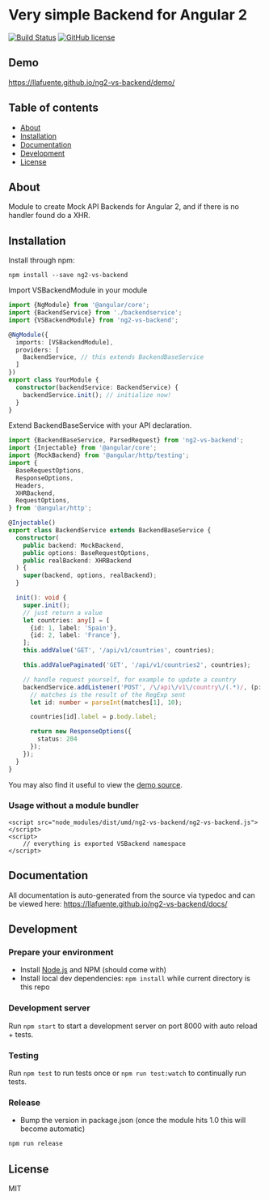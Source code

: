 # Very simple Backend for Angular 2
[![Build Status](https://travis-ci.org/llafuente/ng2-vs-backend.svg?branch=master)](https://travis-ci.org/llafuente/ng2-vs-backend)
[![GitHub license](https://img.shields.io/badge/license-MIT-blue.svg)](https://raw.githubusercontent.com/llafuente/ng2-vs-backend/master/LICENSE)

## Demo
https://llafuente.github.io/ng2-vs-backend/demo/

## Table of contents

- [About](#about)
- [Installation](#installation)
- [Documentation](#documentation)
- [Development](#development)
- [License](#licence)

## About

Module to create Mock API Backends for Angular 2, and if there is no handler found do a XHR.

## Installation

Install through npm:
```
npm install --save ng2-vs-backend
```

Import VSBackendModule in your module

```typescript
import {NgModule} from '@angular/core';
import {BackendService} from './backendservice';
import {VSBackendModule} from 'ng2-vs-backend';

@NgModule({
  imports: [VSBackendModule],
  providers: [
    BackendService, // this extends BackendBaseService
  ]
})
export class YourModule {
  constructor(backendService: BackendService) {
    backendService.init(); // initialize now!
  }
}
```

Extend BackendBaseService with your API declaration.

```typescript
import {BackendBaseService, ParsedRequest} from 'ng2-vs-backend';
import {Injectable} from '@angular/core';
import {MockBackend} from '@angular/http/testing';
import {
  BaseRequestOptions,
  ResponseOptions,
  Headers,
  XHRBackend,
  RequestOptions,
} from '@angular/http';

@Injectable()
export class BackendService extends BackendBaseService {
  constructor(
    public backend: MockBackend,
    public options: BaseRequestOptions,
    public realBackend: XHRBackend
  ) {
    super(backend, options, realBackend);
  }

  init(): void {
    super.init();
    // just return a value
    let countries: any[] = [
      {id: 1, label: 'Spain'},
      {id: 2, label: 'France'},
    ];
    this.addValue('GET', '/api/v1/countries', countries);

    this.addValuePaginated('GET', '/api/v1/countries2', countries);

    // handle request yourself, for example to update a country
    backendService.addListener('POST', /\/api\/v1\/country\/(.*)/, (p: ParsedRequest, matches: string[]) => {
      // matches is the result of the RegExp sent
      let id: number = parseInt(matches[1], 10);

      countries[id].label = p.body.label;

      return new ResponseOptions({
        status: 204
      });
    });
  }
}

```

You may also find it useful to view the [demo source](https://github.com/llafuente/ng2-vs-backend/blob/master/demo/demo.ts).

### Usage without a module bundler
```
<script src="node_modules/dist/umd/ng2-vs-backend/ng2-vs-backend.js"></script>
<script>
    // everything is exported VSBackend namespace
</script>
```

## Documentation
All documentation is auto-generated from the source via typedoc and can be viewed here:
https://llafuente.github.io/ng2-vs-backend/docs/

## Development

### Prepare your environment
* Install [Node.js](http://nodejs.org/) and NPM (should come with)
* Install local dev dependencies: `npm install` while current directory is this repo

### Development server
Run `npm start` to start a development server on port 8000 with auto reload + tests.

### Testing
Run `npm test` to run tests once or `npm run test:watch` to continually run tests.

### Release
* Bump the version in package.json (once the module hits 1.0 this will become automatic)
```bash
npm run release
```

## License

MIT
